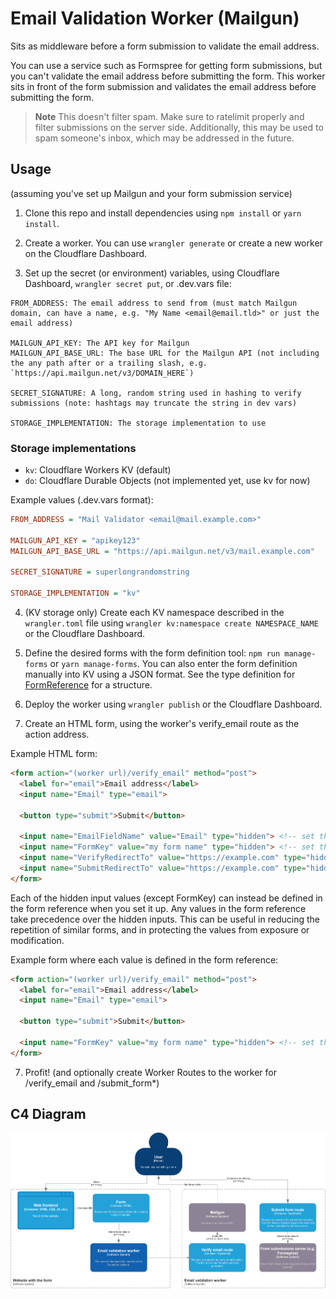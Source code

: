 # Email Validation Worker (Mailgun)

Sits as middleware before a form submission to validate the email address.

You can use a service such as Formspree for getting form submissions, but you can't validate the email address before submitting the form. This worker sits in front of the form submission and validates the email address before submitting the form.

>**Note** This doesn't filter spam. Make sure to ratelimit properly and filter submissions on the server side. Additionally, this may be used to spam someone's inbox, which may be addressed in the future.

## Usage

(assuming you've set up Mailgun and your form submission service)

1. Clone this repo and install dependencies using `npm install` or `yarn install`.

2. Create a worker. You can use `wrangler generate` or create a new worker on the Cloudflare Dashboard.

3. Set up the secret (or environment) variables, using Cloudflare Dashboard, `wrangler secret put`, or .dev.vars file:

```
FROM_ADDRESS: The email address to send from (must match Mailgun domain, can have a name, e.g. "My Name <email@email.tld>" or just the email address)

MAILGUN_API_KEY: The API key for Mailgun
MAILGUN_API_BASE_URL: The base URL for the Mailgun API (not including the any path after or a trailing slash, e.g. `https://api.mailgun.net/v3/DOMAIN_HERE`)

SECRET_SIGNATURE: A long, random string used in hashing to verify submissions (note: hashtags may truncate the string in dev vars)

STORAGE_IMPLEMENTATION: The storage implementation to use
```

### Storage implementations

- `kv`: Cloudflare Workers KV (default)
- `do`: Cloudflare Durable Objects (not implemented yet, use kv for now)

Example values (.dev.vars format):
```ini
FROM_ADDRESS = "Mail Validator <email@mail.example.com>"

MAILGUN_API_KEY = "apikey123"
MAILGUN_API_BASE_URL = "https://api.mailgun.net/v3/mail.example.com"

SECRET_SIGNATURE = superlongrandomstring

STORAGE_IMPLEMENTATION = "kv"
```

4. (KV storage only) Create each KV namespace described in the `wrangler.toml` file using `wrangler kv:namespace create NAMESPACE_NAME` or the Cloudflare Dashboard.

5. Define the desired forms with the form definition tool: `npm run manage-forms` or `yarn manage-forms`. You can also enter the form definition manually into KV using a JSON format. See the type definition for [FormReference](./src/abstract_storage.ts) for a structure.

6. Deploy the worker using `wrangler publish` or the Cloudflare Dashboard.

7. Create an HTML form, using the worker's verify_email route as the action address.

Example HTML form:

```html
<form action="(worker url)/verify_email" method="post">
  <label for="email">Email address</label>
  <input name="Email" type="email">

  <button type="submit">Submit</button>

  <input name="EmailFieldName" value="Email" type="hidden"> <!-- set the value to the name of the email field -->
  <input name="FormKey" value="my form name" type="hidden"> <!-- set the value to the key for the intended form in form storage -->
  <input name="VerifyRedirectTo" value="https://example.com" type="hidden"> <!-- optional, set the value to where to redirect after going to /verify-email -->
  <input name="SubmitRedirectTo" value="https://example.com" type="hidden"> <!-- optional, set the value to where to redirect after going to /submit-form -->
</form>
```

Each of the hidden input values (except FormKey) can instead be defined in the form reference when you set it up. Any values in the form reference take precedence over the hidden inputs. This can be useful in reducing the repetition of similar forms, and in protecting the values from exposure or modification.

Example form where each value is defined in the form reference:

```html
<form action="(worker url)/verify_email" method="post">
  <label for="email">Email address</label>
  <input name="Email" type="email">

  <button type="submit">Submit</button>

  <input name="FormKey" value="my form name" type="hidden"> <!-- set the value to the key for the intended form in form storage -->
</form>
```

7. Profit! (and optionally create Worker Routes to the worker for /verify_email and /submit_form*)

## C4 Diagram

![C4 Diagram](./assets/cf-email-validator-worker.png)
